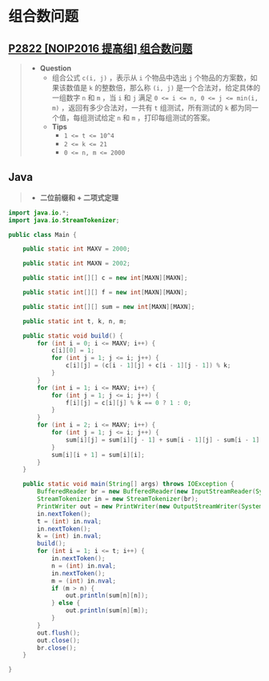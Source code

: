 # 组合数问题

## [P2822 [NOIP2016 提高组] 组合数问题](https://www.luogu.com.cn/problem/P2822)

> - **Question**
>   - 组合公式 `c(i, j)` ，表示从 `i` 个物品中选出 `j` 个物品的方案数，如果该数值是 `k` 的整数倍，那么称 `(i, j)` 是一个合法对，给定具体的一组数字 `n` 和 `m` ，当 `i` 和 `j` 满足 `0 <= i <= n, 0 <= j <= min(i, m)` ，返回有多少合法对，一共有 `t` 组测试，所有测试的 `k` 都为同一个值，每组测试给定 `n` 和 `m` ，打印每组测试的答案。
>   - **Tips**
>     - `1 <= t <= 10^4`
>     - `2 <= k <= 21`
>     - `0 <= n, m <= 2000`

## Java

> - **二位前缀和 + 二项式定理**

```java
import java.io.*;
import java.io.StreamTokenizer;

public class Main {

    public static int MAXV = 2000;

    public static int MAXN = 2002;

    public static int[][] c = new int[MAXN][MAXN];

    public static int[][] f = new int[MAXN][MAXN];

    public static int[][] sum = new int[MAXN][MAXN];

    public static int t, k, n, m;

    public static void build() {
        for (int i = 0; i <= MAXV; i++) {
            c[i][0] = 1;
            for (int j = 1; j <= i; j++) {
                c[i][j] = (c[i - 1][j] + c[i - 1][j - 1]) % k;
            }
        }
        for (int i = 1; i <= MAXV; i++) {
            for (int j = 1; j <= i; j++) {
                f[i][j] = c[i][j] % k == 0 ? 1 : 0;
            }
        }
        for (int i = 2; i <= MAXV; i++) {
            for (int j = 1; j <= i; j++) {
                sum[i][j] = sum[i][j - 1] + sum[i - 1][j] - sum[i - 1][j - 1] + f[i][j];
            }
            sum[i][i + 1] = sum[i][i];
        }
    }

    public static void main(String[] args) throws IOException {
        BufferedReader br = new BufferedReader(new InputStreamReader(System.in));
        StreamTokenizer in = new StreamTokenizer(br);
        PrintWriter out = new PrintWriter(new OutputStreamWriter(System.out));
        in.nextToken();
        t = (int) in.nval;
        in.nextToken();
        k = (int) in.nval;
        build();
        for (int i = 1; i <= t; i++) {
            in.nextToken();
            n = (int) in.nval;
            in.nextToken();
            m = (int) in.nval;
            if (m > n) {
                out.println(sum[n][n]);
            } else {
                out.println(sum[n][m]);
            }
        }
        out.flush();
        out.close();
        br.close();
    }

}
```

